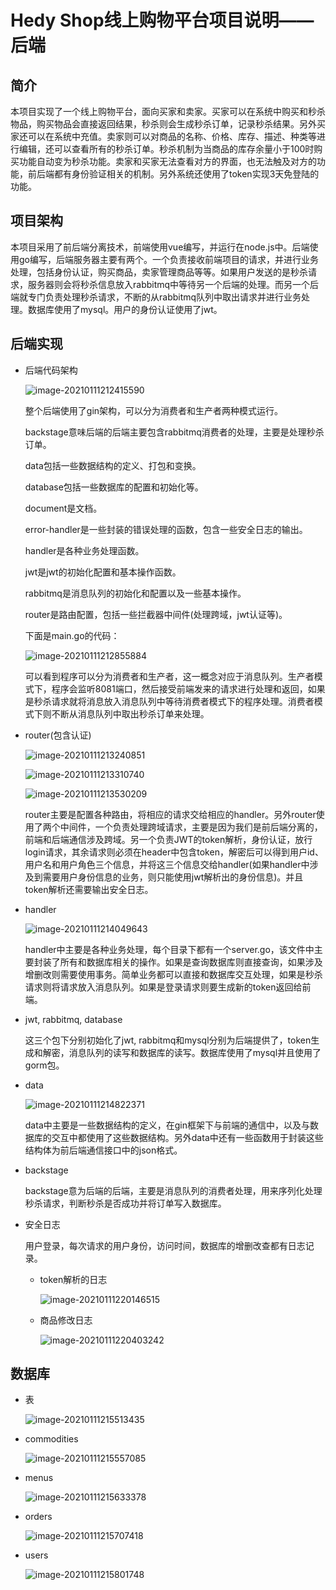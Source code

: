 # Hedy Shop线上购物平台项目说明——后端

## 简介

本项目实现了一个线上购物平台，面向买家和卖家。买家可以在系统中购买和秒杀物品，购买物品会直接返回结果，秒杀则会生成秒杀订单，记录秒杀结果。另外买家还可以在系统中充值。卖家则可以对商品的名称、价格、库存、描述、种类等进行编辑，还可以查看所有的秒杀订单。秒杀机制为当商品的库存余量小于100时购买功能自动变为秒杀功能。卖家和买家无法查看对方的界面，也无法触及对方的功能，前后端都有身份验证相关的机制。另外系统还使用了token实现3天免登陆的功能。

## 项目架构

本项目采用了前后端分离技术，前端使用vue编写，并运行在node.js中。后端使用go编写，后端服务器主要有两个。一个负责接收前端项目的请求，并进行业务处理，包括身份认证，购买商品，卖家管理商品等等。如果用户发送的是秒杀请求，服务器则会将秒杀信息放入rabbitmq中等待另一个后端的处理。而另一个后端就专门负责处理秒杀请求，不断的从rabbitmq队列中取出请求并进行业务处理。数据库使用了mysql。用户的身份认证使用了jwt。

## 后端实现

- 后端代码架构

  ![image-20210111212415590](D:\arts\gopath\src\pku-class\market\document\img\b代码架构.png)

  整个后端使用了gin架构，可以分为消费者和生产者两种模式运行。

  backstage意味后端的后端主要包含rabbitmq消费者的处理，主要是处理秒杀订单。

  data包括一些数据结构的定义、打包和变换。

  database包括一些数据库的配置和初始化等。

  document是文档。

  error-handler是一些封装的错误处理的函数，包含一些安全日志的输出。

  handler是各种业务处理函数。

  jwt是jwt的初始化配置和基本操作函数。

  rabbitmq是消息队列的初始化和配置以及一些基本操作。

  router是路由配置，包括一些拦截器中间件(处理跨域，jwt认证等)。

  下面是main.go的代码：

  ![image-20210111212855884](D:\arts\gopath\src\pku-class\market\document\img\main.go.png)

  可以看到程序可以分为消费者和生产者，这一概念对应于消息队列。生产者模式下，程序会监听8081端口，然后接受前端发来的请求进行处理和返回，如果是秒杀请求就将消息放入消息队列中等待消费者模式下的程序处理。消费者模式下则不断从消息队列中取出秒杀订单来处理。

- router(包含认证)

  ![image-20210111213240851](D:\arts\gopath\src\pku-class\market\document\img\cors.png)

  ![image-20210111213310740](D:\arts\gopath\src\pku-class\market\document\img\JWT.png)

  ![image-20210111213530209](D:\arts\gopath\src\pku-class\market\document\img\b-router.png)

  router主要是配置各种路由，将相应的请求交给相应的handler。另外router使用了两个中间件，一个负责处理跨域请求，主要是因为我们是前后端分离的，前端和后端通信涉及跨域。另一个负责JWT的token解析，身份认证，放行login请求，其余请求则必须在header中包含token，解密后可以得到用户id、用户名和用户角色三个信息，并将这三个信息交给handler(如果handler中涉及到需要用户身份信息的业务，则只能使用jwt解析出的身份信息)。并且token解析还需要输出安全日志。

- handler

  ![image-20210111214049643](D:\arts\gopath\src\pku-class\market\document\img\handler.png)

  handler中主要是各种业务处理，每个目录下都有一个server.go，该文件中主要封装了所有和数据库相关的操作。如果是查询数据库则直接查询，如果涉及增删改则需要使用事务。简单业务都可以直接和数据库交互处理，如果是秒杀请求则将请求放入消息队列。如果是登录请求则要生成新的token返回给前端。

- jwt, rabbitmq, database

  这三个包下分别初始化了jwt, rabbitmq和mysql分别为后端提供了，token生成和解密，消息队列的读写和数据库的读写。数据库使用了mysql并且使用了gorm包。

- data

  ![image-20210111214822371](D:\arts\gopath\src\pku-class\market\document\img\data.png)

  data中主要是一些数据结构的定义，在gin框架下与前端的通信中，以及与数据库的交互中都使用了这些数据结构。另外data中还有一些函数用于封装这些结构体为前后端通信接口中的json格式。

- backstage

  backstage意为后端的后端，主要是消息队列的消费者处理，用来序列化处理秒杀请求，判断秒杀是否成功并将订单写入数据库。

- 安全日志

  用户登录，每次请求的用户身份，访问时间，数据库的增删改查都有日志记录。

  - token解析的日志

    ![image-20210111220146515](D:\arts\gopath\src\pku-class\market\document\img\token解析.png)

  - 商品修改日志

    ![image-20210111220403242](D:\arts\gopath\src\pku-class\market\document\img\commodity修改.png)

## 数据库

- 表

  ![image-20210111215513435](D:\arts\gopath\src\pku-class\market\document\img\表.png)

- commodities

  ![image-20210111215557085](D:\arts\gopath\src\pku-class\market\document\img\commodity.png)

- menus

  ![image-20210111215633378](D:\arts\gopath\src\pku-class\market\document\img\menus.png)

- orders

  ![image-20210111215707418](D:\arts\gopath\src\pku-class\market\document\img\orders.png)

- users

  ![image-20210111215801748](D:\arts\gopath\src\pku-class\market\document\img\users.png)